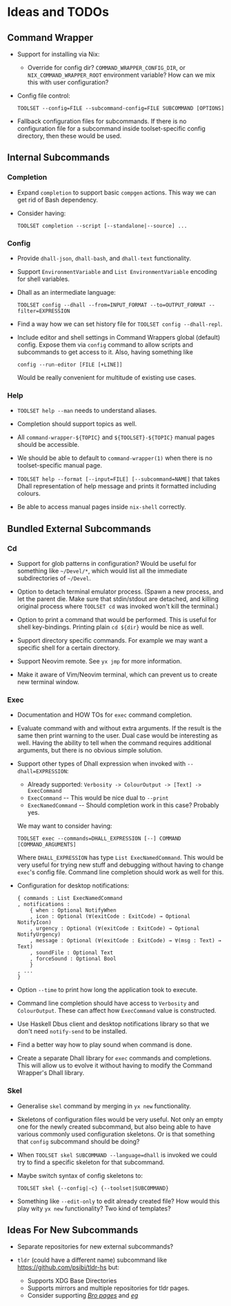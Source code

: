 # Ideas and TODOs

## Command Wrapper

*   Support for installing via Nix:

    -   Override for config dir? `COMMAND_WRAPPER_CONFIG_DIR`, or
        `NIX_COMMAND_WRAPPER_ROOT` environment variable?  How can we mix this
        with user configuration?

*   Config file control:

    ```
    TOOLSET --config=FILE --subcommand-config=FILE SUBCOMMAND [OPTIONS]
    ```

*   Fallback configuration files for subcommands.  If there is no configuration
    file for a subcommand inside toolset-specific config directory, then these
    would be used.


## Internal Subcommands

### Completion

*   Expand `completion` to support basic `compgen` actions.  This way we can
    get rid of Bash dependency.

*   Consider having:

    ```
    TOOLSET completion --script [--standalone|--source] ...
    ```

### Config

*   Provide `dhall-json`, `dhall-bash`, and `dhall-text` functionality.

*   Support `EnvironmentVariable` and `List EnvironmentVariable` encoding for
    shell variables.

*   Dhall as an intermediate language:

    ```
    TOOLSET config --dhall --from=INPUT_FORMAT --to=OUTPUT_FORMAT --filter=EXPRESSION
    ```

*   Find a way how we can set history file for `TOOLSET config --dhall-repl`.

*   Include editor and shell settings in Command Wrappers global (default)
    config.  Expose them via `config` command to allow scripts and subcommands
    to get access to it.  Also, having something like

    ```
    config --run-editor [FILE [+LINE]]
    ```

    Would be really convenient for multitude of existing use cases.


### Help

*   `TOOLSET help --man` needs to understand aliases.

*   Completion should support topics as well.

*   All `command-wrapper-${TOPIC}` and `${TOOLSET}-${TOPIC}` manual pages
    should be accessible.

*   We should be able to default to `command-wrapper(1)` when there is no
    toolset-specific manual page.

*   `TOOLSET help --format [--input=FILE] [--subcommand=NAME]` that takes Dhall
    representation of help message and prints it formatted including colours.

*   Be able to access manual pages inside `nix-shell` correctly.


## Bundled External Subcommands

### Cd

-   Support for glob patterns in configuration?  Would be useful for something
    like `~/Devel/*`, which would list all the immediate subdirectories of
    `~/Devel`.

-   Option to detach terminal emulator process.  (Spawn a new process, and let
    the parent die.  Make sure that stdin/stdout are detached, and killing
    original process where `TOOLSET cd` was invoked won't kill the terminal.)

-   Option to print a command that would be performed.  This is useful for
    shell key-bindings.  Printing plain `cd ${dir}` would be nice as well.

-   Support directory specific commands.  For example we may want a specific
    shell for a certain directory.

-   Support Neovim remote.  See `yx jmp` for more information.

-   Make it aware of Vim/Neovim terminal, which can prevent us to create new
    terminal window.


### Exec

*   Documentation and HOW TOs for `exec` command completion.

*   Evaluate command with and without extra arguments.  If the result is the
    same then print warning to the user.  Dual case would be interesting as
    well.  Having the ability to tell when the command requires additional
    arguments, but there is no obvious simple solution.

*   Support other types of Dhall expression when invoked with
    `--dhall=EXPRESSION`:

    - Already supported: `Verbosity -> ColourOutput -> [Text] -> ExecCommand`
    - `ExecCommand` -- This would be nice dual to `--print`
    - `ExecNamedCommand`  -- Should completion work in this case?  Probably yes.

    We may want to consider having:

    ```
    TOOLSET exec --commands=DHALL_EXPRESSION [--] COMMAND [COMMAND_ARGUMENTS]
    ```

    Where `DHALL_EXPRESSION` has type `List ExecNamedCommand`.  This would be
    very useful for trying new stuff and debugging without having to change
    `exec`'s config file.  Command line completion should work as well for this.

*   Configuration for desktop notifications:

    ```
    { commands : List ExecNamedCommand
    , notifications :
        { when : Optional NotifyWhen
        , icon : Optional (∀(exitCode : ExitCode) → Optional NotifyIcon)
        , urgency : Optional (∀(exitCode : ExitCode) → Optional NotifyUrgency)
        , message : Optional (∀(exitCode : ExitCode) → ∀(msg : Text) → Text)
        , soundFile : Optional Text
        , forceSound : Optional Bool
        }
    , ...
    }
    ```

*   Option `--time` to print how long the application took to execute.

*   Command line completion should have access to `Verbosity` and
   `ColourOutput`.  These can affect how `ExecCommand` value is constructed.

*   Use Haskell Dbus client and desktop notifications library so that we don't
    need `notify-send` to be installed.

*   Find a better way how to play sound when command is done.

*   Create a separate Dhall library for `exec` commands and completions.  This
    will allow us to evolve it without having to modify the Command Wrapper's
    Dhall library.


### Skel

*   Generalise `skel` command by merging in `yx new` functionality.

*   Skeletons of configuration files would be very useful.  Not only an empty
    one for the newly created subcommand, but also being able to have various
    commonly used configuration skeletons.  Or is that something that `config`
    subcommand should be doing?

*   When `TOOLSET skel SUBCOMMAND --language=dhall` is invoked we could try to
    find a specific skeleton for that subcommand.

*   Maybe switch syntax of config skeletons to:

    ```
    TOOLSET skel {--config|-c} {--toolset|SUBCOMMAND}
    ```

*   Something like `--edit-only` to edit already created file?  How would this
    play wity `yx new` functionality?  Two kind of templates?


## Ideas For New Subcommands

*   Separate repositories for new external subcommands?

*   `tldr` (could have a different name) subcommand like
    <https://github.com/psibi/tldr-hs> but:

    -   Supports XDG Base Directories
    -   Supports mirrors and multiple repositories for tldr pages.
    -   Consider supporting [*Bro pages*](http://bropages.org/) and
        [*eg*](https://github.com/srsudar/eg)
